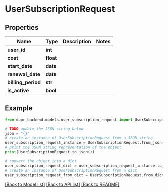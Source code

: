 # UserSubscriptionRequest


## Properties

Name | Type | Description | Notes
------------ | ------------- | ------------- | -------------
**user_id** | **int** |  | 
**cost** | **float** |  | 
**start_date** | **date** |  | 
**renewal_date** | **date** |  | 
**billing_period** | **str** |  | 
**is_active** | **bool** |  | 

## Example

```python
from dupr_backend.models.user_subscription_request import UserSubscriptionRequest

# TODO update the JSON string below
json = "{}"
# create an instance of UserSubscriptionRequest from a JSON string
user_subscription_request_instance = UserSubscriptionRequest.from_json(json)
# print the JSON string representation of the object
print(UserSubscriptionRequest.to_json())

# convert the object into a dict
user_subscription_request_dict = user_subscription_request_instance.to_dict()
# create an instance of UserSubscriptionRequest from a dict
user_subscription_request_from_dict = UserSubscriptionRequest.from_dict(user_subscription_request_dict)
```
[[Back to Model list]](../README.md#documentation-for-models) [[Back to API list]](../README.md#documentation-for-api-endpoints) [[Back to README]](../README.md)


